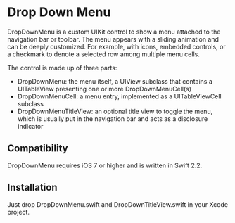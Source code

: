 Drop Down Menu
==============

DropDownMenu is a custom UIKit control to show a menu attached to the navigation bar or toolbar. The menu appears with a sliding animation and can be deeply customized. For example, with icons, embedded controls, or a checkmark to denote a selected row among multiple menu cells.

The control is made up of three parts: 

- DropDownMenu: the menu itself, a UIView subclass that contains a UITableView presenting one or more DropDownMenuCell(s)
- DropDownMenuCell: a menu entry, implemented as a UITableViewCell subclass
- DropDownMenuTitleView: an optional title view to toggle the menu, which is usually put in the navigation bar and acts as a disclosure indicator

Compatibility
-------------

DropDownMenu requires iOS 7 or higher and is written in Swift 2.2.

Installation
------------

Just drop DropDownMenu.swift and DropDownTitleView.swift in your Xcode project.
